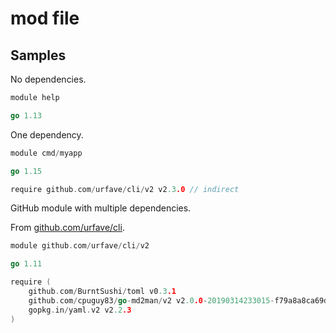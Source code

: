 # mod file


## Samples

No dependencies.

```go
module help

go 1.13
```

One dependency.

```go
module cmd/myapp

go 1.15

require github.com/urfave/cli/v2 v2.3.0 // indirect
```

GitHub module with multiple dependencies.

From [github.com/urfave/cli](https://github.com/urfave/cli).

```go
module github.com/urfave/cli/v2

go 1.11

require (
	github.com/BurntSushi/toml v0.3.1
	github.com/cpuguy83/go-md2man/v2 v2.0.0-20190314233015-f79a8a8ca69d
	gopkg.in/yaml.v2 v2.2.3
)
```

